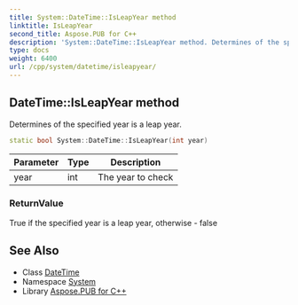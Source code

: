 ```yaml
---
title: System::DateTime::IsLeapYear method
linktitle: IsLeapYear
second_title: Aspose.PUB for C++
description: 'System::DateTime::IsLeapYear method. Determines of the specified year is a leap year in C++.'
type: docs
weight: 6400
url: /cpp/system/datetime/isleapyear/
---
```

## DateTime::IsLeapYear method


Determines of the specified year is a leap year.

```cpp
static bool System::DateTime::IsLeapYear(int year)
```


| Parameter | Type | Description |
| --- | --- | --- |
| year | int | The year to check |

### ReturnValue

True if the specified year is a leap year, otherwise - false

## See Also

* Class [DateTime](../)
* Namespace [System](../../)
* Library [Aspose.PUB for C++](../../../)
